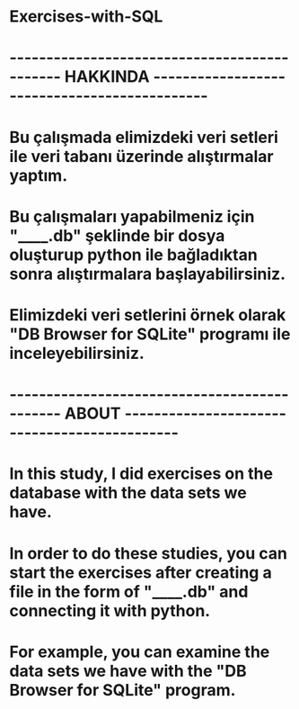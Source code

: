 # Exercises-with-SQL
# --------------------------------------------- HAKKINDA  --------------------------------------------- 

# Bu çalışmada elimizdeki veri setleri ile veri tabanı üzerinde alıştırmalar yaptım.
# Bu çalışmaları yapabilmeniz için "____.db" şeklinde bir dosya oluşturup python ile bağladıktan sonra alıştırmalara başlayabilirsiniz.
# Elimizdeki veri setlerini örnek olarak "DB Browser for SQLite" programı ile inceleyebilirsiniz.



# --------------------------------------------- ABOUT  --------------------------------------------- 


# In this study, I did exercises on the database with the data sets we have.
# In order to do these studies, you can start the exercises after creating a file in the form of "____.db" and connecting it with python.
# For example, you can examine the data sets we have with the "DB Browser for SQLite" program.
